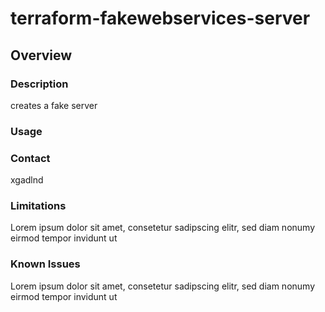 # terraform-fakewebservices-server

## Overview

### Description
creates a fake server

### Usage

### Contact
xgadlnd

### Limitations
Lorem ipsum dolor sit amet, consetetur sadipscing elitr, sed diam nonumy eirmod tempor invidunt ut

### Known Issues
Lorem ipsum dolor sit amet, consetetur sadipscing elitr, sed diam nonumy eirmod tempor invidunt ut
